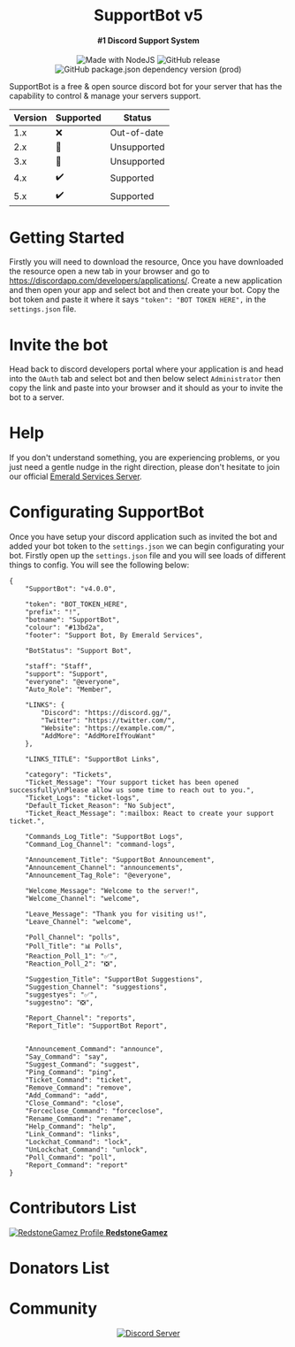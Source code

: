 <h1 align="center">SupportBot v5</h1>
<h4 align="center">#1 Discord Support System</h4>

<p align="center">
  <img src="https://img.shields.io/badge/Made%20with-NodeJS-blue.svg" alt="Made with NodeJS">
  <img src="https://img.shields.io/github/release/EmeraldRusher/SupportBot.svg" alt="GitHub release">
  <img src="https://img.shields.io/github/package-json/dependency-version/EmeraldRusher/SupportBot/discord.js.svg" alt="GitHub package.json dependency version (prod)">
</p>

SupportBot is a free & open source discord bot for your server that has the capability to control & manage your servers support.

| Version | Supported          | Status             |
| ------- | ------------------ |--------------------|
| 1.x     | ❌                 | Out-of-date        |
| 2.x     | 🚫                 | Unsupported       |
| 3.x     | 🚫                 | Unsupported       |
| 4.x     | ✔️                 | Supported          |
| 5.x     | ✔️                 | Supported          |

# Getting Started
Firstly you will need to download the resource, Once you have downloaded the resource open a new tab in your browser and go to https://discordapp.com/developers/applications/. Create a new application and then open your app and select bot and then create your bot. Copy the bot token and paste it where it says ``"token": "BOT TOKEN HERE",`` in the ``settings.json`` file.

# Invite the bot
Head back to discord developers portal where your application is and head into the ``OAuth`` tab and select bot and then below select ``Administrator`` then copy the link and paste into your browser and it should as your to invite the bot to a server.

# Help
If you don't understand something, you are experiencing problems, or you just need a gentle nudge in the right direction, please don't hesitate to join our official [Emerald Services Server](https://discord.gg/u47MQJ).

# Configurating SupportBot
Once you have setup your discord application such as invited the bot and added your bot token to the ``settings.json`` we can begin configurating your bot. Firstly open up the ``settings.json`` file and you will see loads of different things to config. You will see the following below:

```
{
    "SupportBot": "v4.0.0",
    
    "token": "BOT_TOKEN_HERE",
    "prefix": "!",
    "botname": "SupportBot",
    "colour": "#13bd2a",
    "footer": "Support Bot, By Emerald Services",
    
    "BotStatus": "Support Bot",
    
    "staff": "Staff",
    "support": "Support",
    "everyone": "@everyone",
    "Auto_Role": "Member",
    
    "LINKS": {
        "Discord": "https://discord.gg/",
        "Twitter": "https://twitter.com/",
        "Website": "https://example.com/",
        "AddMore": "AddMoreIfYouWant"
    },
    
    "LINKS_TITLE": "SupportBot Links",

    "category": "Tickets",
    "Ticket_Message": "Your support ticket has been opened successfully\nPlease allow us some time to reach out to you.",
    "Ticket_Logs": "ticket-logs",
    "Default_Ticket_Reason": "No Subject",
    "Ticket_React_Message": ":mailbox: React to create your support ticket.",
    
    "Commands_Log_Title": "SupportBot Logs",
    "Command_Log_Channel": "command-logs",

    "Announcement_Title": "SupportBot Announcement",
    "Announcement_Channel": "announcements",
    "Announcement_Tag_Role": "@everyone",
    
    "Welcome_Message": "Welcome to the server!",
    "Welcome_Channel": "welcome",
    
    "Leave_Message": "Thank you for visiting us!",
    "Leave_Channel": "welcome",

    "Poll_Channel": "polls",
    "Poll_Title": "📊 Polls",
    "Reaction_Poll_1": "✅",
    "Reaction_Poll_2": "❎",
    
    "Suggestion_Title": "SupportBot Suggestions",
    "Suggestion_Channel": "suggestions",
    "suggestyes": "✅",
    "suggestno": "❎",
    
    "Report_Channel": "reports",
    "Report_Title": "SupportBot Report",
    

    "Announcement_Command": "announce",
    "Say_Command": "say",
    "Suggest_Command": "suggest",
    "Ping_Command": "ping",
    "Ticket_Command": "ticket",
    "Remove_Command": "remove",
    "Add_Command": "add",
    "Close_Command": "close",
    "Forceclose_Command": "forceclose",
    "Rename_Command": "rename",
    "Help_Command": "help",
    "Link_Command": "links",
    "Lockchat_Command": "lock",
    "UnLockchat_Command": "unlock",
    "Poll_Command": "poll",
    "Report_Command": "report"
}

```

# Contributors List
<p>
  <a href="https://github.com/RedstoneGamez">
    <img src="https://cdn.discordapp.com/avatars/282610987801247744/9567e0674a5a6d371bb5d6efb956d57b.png?size=32" alt="RedstoneGamez Profile">
    <strong>RedstoneGamez</strong>
  </a>
</p>

# Donators List

# Community
<p align="center">
    <a href="https://discord.gg/tNt95Ba">
    <img src="https://discordapp.com/api/guilds/516345301985132552/widget.png?style=banner1" alt="Discord Server">
  </a>
</p>
